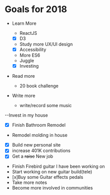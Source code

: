 # Goals for 2018
- Learn More
  - ReactJS
  - [x] D3
  - Study more UX/UI design
  - [x] Accessibility
  - More ES6
  - Juggle
  - [x] Investing

- Read more
  - 20 book challenge

- Write more
  - write/record some music

--Invest in my house
  - [x] Finish Bathroom Remodel
  - Remodel molding in house

- [x] Build new personal site
- [x] increase 401K contributions
- [x] Get a ~~raise~~ New job
- Finish Firebird guitar I have been working on
- Start working on new guitar build(tele)
- [x]Buy some Guitar effects pedals
- Take more notes
- Become more involved in communities
